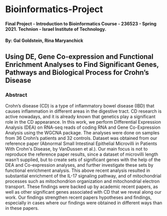 # Bioinformatics-Project
#### Final Project - Introduction to Bioinformatics Course - 236523 - Spring 2021. Technion - Israel Institute of Technology.

#### By: Gal Goldstein, Rina Maryanchick

## Using DE, Gene Co-expression and Functional Enrichment Analyses to Find Significant Genes, Pathways and Biological Process for Crohn’s Disease
### Abstract
Crohn’s disease (CD) is a type of inflammatory bowel disease (IBD) that causes
inflammation in different areas in the digestive tract. CD research is active nowadays, and it is already known that genetics play a significant role in the CD appearance. In this work, we perform Differential Expression Analysis (DEA) on RNA-seq reads of coding RNA and Gene Co-Expression Analysis using the WGCNA package. The analyses were done on samples from 36 Crohn’s patients and 32 controls. Dataset was obtained from our reference paper (Abnormal Small Intestinal Epithelial Microvilli in Patients With Crohn's Disease, by VanDussen et al.). Our main focus is not to reproduce the reference paper results, since a dataset of microvilli length wasn’t supplied, but to create sets of significant genes with the help of the DEA and Co-expression analyses, and further investigate these sets by functional enrichment analysis. This above recent analysis resulted in substantial enrichment of the IL-17 signaling pathway, and of mitochondrial processes such as mitochondrion organization and mitochondrial electron transport. These findings were backed up by academic recent papers, as well as other significant genes associated with CD that we reveal along our work. Our findings strengthen recent papers hypotheses and findings, especially in cases where our findings were obtained in different ways than in these papers. 
